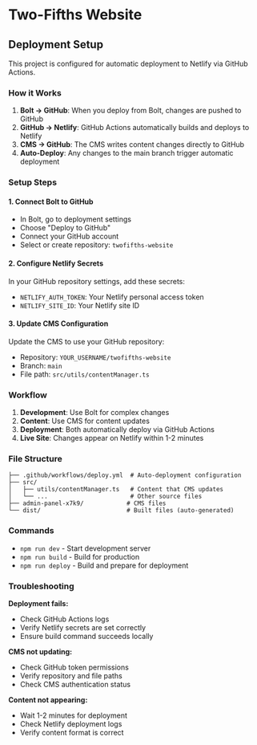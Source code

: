 # Two-Fifths Website

## Deployment Setup

This project is configured for automatic deployment to Netlify via GitHub Actions.

### How it Works

1. **Bolt → GitHub**: When you deploy from Bolt, changes are pushed to GitHub
2. **GitHub → Netlify**: GitHub Actions automatically builds and deploys to Netlify
3. **CMS → GitHub**: The CMS writes content changes directly to GitHub
4. **Auto-Deploy**: Any changes to the main branch trigger automatic deployment

### Setup Steps

#### 1. Connect Bolt to GitHub
- In Bolt, go to deployment settings
- Choose "Deploy to GitHub"
- Connect your GitHub account
- Select or create repository: `twofifths-website`

#### 2. Configure Netlify Secrets
In your GitHub repository settings, add these secrets:

- `NETLIFY_AUTH_TOKEN`: Your Netlify personal access token
- `NETLIFY_SITE_ID`: Your Netlify site ID

#### 3. Update CMS Configuration
Update the CMS to use your GitHub repository:
- Repository: `YOUR_USERNAME/twofifths-website`
- Branch: `main`
- File path: `src/utils/contentManager.ts`

### Workflow

1. **Development**: Use Bolt for complex changes
2. **Content**: Use CMS for content updates
3. **Deployment**: Both automatically deploy via GitHub Actions
4. **Live Site**: Changes appear on Netlify within 1-2 minutes

### File Structure
```
├── .github/workflows/deploy.yml  # Auto-deployment configuration
├── src/
│   ├── utils/contentManager.ts   # Content that CMS updates
│   └── ...                       # Other source files
├── admin-panel-x7k9/            # CMS files
└── dist/                        # Built files (auto-generated)
```

### Commands

- `npm run dev` - Start development server
- `npm run build` - Build for production
- `npm run deploy` - Build and prepare for deployment

### Troubleshooting

**Deployment fails:**
- Check GitHub Actions logs
- Verify Netlify secrets are set correctly
- Ensure build command succeeds locally

**CMS not updating:**
- Check GitHub token permissions
- Verify repository and file paths
- Check CMS authentication status

**Content not appearing:**
- Wait 1-2 minutes for deployment
- Check Netlify deployment logs
- Verify content format is correct